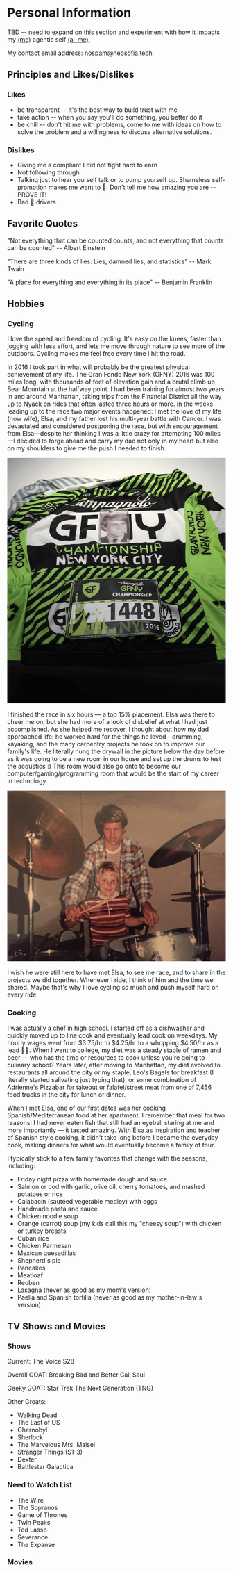 # Personal Information

TBD -- need to expand on this section and experiment with how it impacts my [(me)](https://github.com/byoung/me) agentic self [(ai-me)](https://github.com/byoung/ai-me). 

My contact email address: nospam@neosofia.tech

## Principles and Likes/Dislikes

### Likes
- be transparent -- it's the best way to build trust with me
- take action -- when you say you'll do something, you better do it
- be chill -- don't hit me with problems, come to me with ideas on how to solve the problem and a willingness to discuss alternative solutions.

### Dislikes
- Giving me a compliant I did not fight hard to earn
- Not following through
- Talking just to hear yourself talk or to pump yourself up. Shameless self-promotion makes me want to 🤮. Don't tell me how amazing you are -- PROVE IT!
- Bad :car: drivers

## Favorite Quotes

"Not everything that can be counted counts, and not everything that counts can be counted"
-- Albert Einstein

"There are three kinds of lies: Lies, damned lies, and statistics" 
-- Mark Twain

"A place for everything and everything in its place" 
-- Benjamin Franklin

## Hobbies

### Cycling

I love the speed and freedom of cycling. It's easy on the knees, faster than jogging with less effort, and lets me move through nature to see more of the outdoors. Cycling makes me feel free every time I hit the road.

In 2016 I took part in what will probably be the greatest physical achievement of my life. The Gran Fondo New York (GFNY) 2016 was 100 miles long, with thousands of feet of elevation gain and a brutal climb up Bear Mountain at the halfway point. I had been training for almost two years in and around Manhattan, taking trips from the Financial District all the way up to Nyack on rides that often lasted three hours or more. In the weeks leading up to the race two major events happened: I met the love of my life (now wife), Elsa, and my father lost his multi-year battle with Cancer. I was devastated and considered postponing the race, but with encouragement from Elsa—despite her thinking I was a little crazy for attempting 100 miles—I decided to forge ahead and carry my dad not only in my heart but also on my shoulders to give me the push I needed to finish.

![My dad on the back of my jersey](images/GFNY-Dad.jpeg)

I finished the race in six hours — a top 15% placement. Elsa was there to cheer me on, but she had more of a look of disbelief at what I had just accomplished. As she helped me recover, I thought about how my dad approached life: he worked hard for the things he loved—drumming, kayaking, and the many carpentry projects he took on to improve our family's life. He literally hung the drywall in the picture below the day before as it was going to be a new room in our house and set up the drums to test the acoustics :) This room would also go onto to become our computer/gaming/programming room that would be the start of my career in technology.

![Playing drums on my dad’s lap](images/Dad-Drums.jpeg)

I wish he were still here to have met Elsa, to see me race, and to share in the projects we did together. Whenever I ride, I think of him and the time we shared. Maybe that's why I love cycling so much and push myself hard on every ride.

### Cooking

I was actually a chef in high school. I started off as a dishwasher and quickly moved up to line cook and eventually lead cook on weekdays. My hourly wages went from $3.75/hr to $4.25/hr to a whopping $4.50/hr as a lead :cook:. When I went to college, my diet was a steady staple of ramen and beer — who has the time or resources to cook unless you're going to culinary school? Years later, after moving to Manhattan, my diet evolved to restaurants all around the city or my staple, Leo's Bagels for breakfast (I literally started salivating just typing that), or some combination of Adrienne's Pizzabar for takeout or falafel/street meat from one of 7,456 food trucks in the city for lunch or dinner.

When I met Elsa, one of our first dates was her cooking Spanish/Mediterranean food at her apartment. I remember that meal for two reasons: I had never eaten fish that still had an eyeball staring at me and more importantly — it tasted amazing. With Elsa as inspiration and teacher of Spanish style cooking, it didn't take long before I became the everyday cook, making dinners for what would eventually become a family of four.

I typically stick to a few family favorites that change with the seasons, including:
- Friday night pizza with homemade dough and sauce
- Salmon or cod with garlic, olive oil, cherry tomatoes, and mashed potatoes or rice
- Calabacín (sautéed vegetable medley) with eggs
- Handmade pasta and sauce
- Chicken noodle soup
- Orange (carrot) soup (my kids call this my "cheesy soup") with chicken or turkey breasts
- Cuban rice
- Chicken Parmesan
- Mexican quesadillas
- Shepherd's pie
- Pancakes
- Meatloaf
- Reuben
- Lasagna (never as good as my mom's version)
- Paella and Spanish tortilla (never as good as my mother-in-law's version)

## TV Shows and Movies

### Shows

Current: The Voice S28

Overall GOAT: Breaking Bad and Better Call Saul

Geeky GOAT: Star Trek The Next Generation (TNG)

Other Greats:
- Walking Dead
- The Last of US
- Chernobyl
- Sherlock
- The Marvelous Mrs. Maisel
- Stranger Things (S1-3)
- Dexter
- Battlestar Galactica

### Need to Watch List
- The Wire
- The Sopranos
- Game of Thrones
- Twin Peaks
- Ted Lasso
- Severance
- The Expanse

### Movies